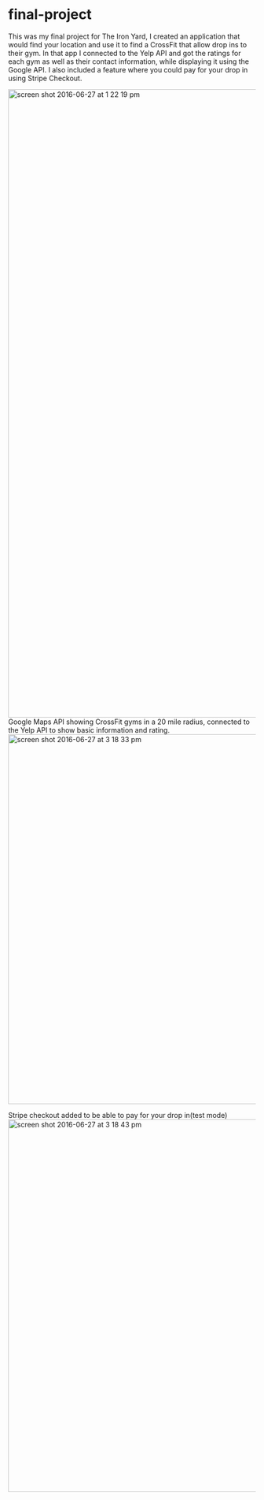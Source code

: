 # final-project
 This was my final project for The Iron Yard, I created an application that would find your location and use it to      find a CrossFit that allow drop ins to their gym. In that app I connected to the Yelp API and got the ratings for each gym as well as their contact information, while displaying it using the Google API. I also included a feature where you could pay for your drop in using Stripe Checkout.

<img width="1276" alt="screen shot 2016-06-27 at 1 22 19 pm" src="https://cloud.githubusercontent.com/assets/17051412/16435388/30dfb816-3d5b-11e6-88e0-a3017798de68.png">
Google Maps API showing CrossFit gyms in a 20 mile radius, connected to 
the Yelp API to show basic information and rating.
<img width="751" alt="screen shot 2016-06-27 at 3 18 33 pm" src="https://cloud.githubusercontent.com/assets/17051412/16435391/32e529de-3d5b-11e6-8406-28f2727d14f8.png">

Stripe checkout added to be able to pay for your drop in(test mode)
<img width="757" alt="screen shot 2016-06-27 at 3 18 43 pm" src="https://cloud.githubusercontent.com/assets/17051412/16435393/346fd2f4-3d5b-11e6-9bf9-63e14ce972eb.png">
